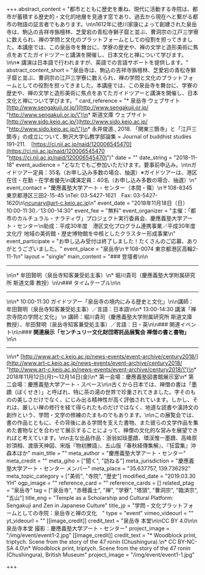 +++
abstract_content = "都市とともに歴史を重ね、現代に活動する寺院は、都市が蓄積する歴史的・文化的地層を見通す窓であり、過去から現在へと繋がる都市の物語の証言者でもあります。\n\n1612年に徳川家康によって創建された泉岳寺は、駒込の吉祥寺旃檀林、芝愛宕の青松寺獅子窟と並ぶ、曹洞宗の江戸三学寮に数えられ、禅の学問と文化のプラットフォームとしての役割を担ってきました。本講座では、この泉岳寺を舞台に、学寮の歴史や、禅の文学と造形美術に焦点をあてたガイドツアーと講演を開催し、日本文化と禅について学びます。\n\n※ 講演は日本語で行われますが、英語での言語サポートを提供します。"
abstract_content_short = "泉岳寺は、駒込の吉祥寺旃檀林、芝愛宕の青松寺獅子窟と並ぶ、曹洞宗の江戸三学寮に数えられ、禅の学問と文化のプラットフォームとしての役割を担ってきました。本講座では、この泉岳寺を舞台に、学寮の歴史や、禅の文学と造形美術に焦点をあてたガイドツアーと講演を開催し、日本文化と禅について学びます。"
card_reference = "* 泉岳寺 ウェブサイト [http://www.sengakuji.or.jp/](http://www.sengakuji.or.jp/ \"http://www.sengakuji.or.jp/\")\n* 斯道文庫 ウェブサイト [http://www.sido.keio.ac.jp/](http://www.sido.keio.ac.jp/ \"http://www.sido.keio.ac.jp/\")\n* 永井俊道., 2018. 「関東三箇寺」と「江戸三箇寺」の成立について. 駒沢大学仏教学部論集 = Journal of buddhist studies 191–211.　[https://ci.nii.ac.jp/naid/120006545470](https://ci.nii.ac.jp/naid/120006545470 \"https://ci.nii.ac.jp/naid/120006545470\")"
date = ""
date_string = "2018-11-18"
event_audience = "どなたでもご参加いただけます。要事前申込み。\n\nガイドツアー定員：35名（お申し込み多数の場合、抽選）※ガイドツアーは、港区在住・在勤・在学者優先\n講演定員：40名（お申し込み多数の場合、抽選）\n"
event_contact = "慶應義塾大学アート・センター（本間・篠）\n〒108-8345　東京都港区三田2-15-45 \nTel: 03-5427-1621　Fax: 03-5427-1620\n\ncunary@art-c.keio.ac.jp\n"
event_date = "2018年11月18日（日）10:00-11:30／13:00-14:30"
event_fee = "無料"
event_organizer = "主催：「都市のカルチュラル・ナラティヴ」プロジェクト実行委員会、慶應義塾大学アート・センター\n助成：平成30年度　港区文化プログラム連携事業／平成30年度 文化庁 地域の美術館・歴史博物館を中核としたクラスター形成事業\n"
event_participate = "お申し込み受付は終了しました！たくさんのご応募、ありがとうございました。"
event_place = "泉岳寺\n〒108-0074 東京都港区高輪2-11-1\n"
layout = "single"
main_content = "### 登壇者\n\n<hr>\n\n* 牟田賢明（泉岳寺知客兼受処主事）\n* 堀川貴司（慶應義塾大学附属研究所 斯道文庫 教授）\n\n### タイムテーブル\n\n<hr>\n\n* 10:00-11:30 ガイドツアー「泉岳寺の境内にみる歴史と文化」\n\n講師：牟田賢明（泉岳寺知客兼受処主事）／言語：日本語\n\n* 13:00-14:30 講演「禅宗寺院の学問と文化」  \n  講師：堀川貴司（慶應義塾大学附属研究所 斯道文庫 教授）、牟田賢明（泉岳寺知客兼受処主事）／言語：日・英\n\n### 関連イベント\n\n### **関連展示「センチュリー文化財団寄託品展覧会 禅僧の書と書物」**\n\n<hr>\n\n* [http://www.art-c.keio.ac.jp/news-events/event-archive/century2018/](http://www.art-c.keio.ac.jp/news-events/event-archive/century2018/ \"http://www.art-c.keio.ac.jp/news-events/event-archive/century2018/\")\n* 2018年11月12日(月)〜12月14日(金)\n* 第一会場：慶應義塾図書館展示室\n* 第二会場：慶應義塾大学アート・スペース\n\n古くから日本では、禅僧の書は「墨蹟（ぼくせき）」と呼ばれ、特に茶の湯の世界で珍重されてきました。字そのものの美しさだけでなく、にじみ出る精神性が高く評価されています。しかし、それは、厳しい禅の修行を経て得られたものだけではなく、地道な読書や漢詩文の創作という、学問・文学の修練のたまものでもあります。\n\nこの展覧会では、書の作品とともに、その背後にある学問を支えた書物、また彼らの文学作品を集めた書物などを合わせて展示することによって、禅僧の文化的な営みを展望できればと考えています。\n\n主な出品作品：浙翁如琰墨蹟、環渓惟一墨蹟、高峰原妙頂相、渡唐天神図、宋版『物初賸語』、五山版『春秋経傳集解』、『狂雲集』沖森本ほか"
main_title = ""
meta_author = "慶應義塾大学アート・センター"
meta_credit = ""
meta_giho = ["聞く", "訪ねる"]
meta_jurisdiction = "慶應義塾大学アート・センター メンバー"
meta_place = "35.637757, 139.736292"
meta_topic_category = ["美術", "寺院", "歴史"]
modified_date = "2019.03.30 YH"
ogp_image = ""
reference_card = ""
reference_cards = []
related_ptag = "泉岳寺"
tag = ["泉岳寺", "赤穂義士", "禅", "学寮", "塔頭", "曹洞宗", "臨済宗", "五山"]
title_eng = "Temple as a Scholarship and Cultural Platform: Sengakuji and Zen in Japanese Culture"
title_jp = "学問・文化プラットフォームとしての寺院：泉岳寺と禅の文化　"
type = "event"
vimeo_videourl = ""
yt_videourl = ""
[[image_credit]]
credit_text = "泉岳寺 本堂\n\nCC BY 4.0\n\n泉岳寺本堂 撮影：慶應義塾大学アート・センター"
project_image = "/img/event/event1-2.jpg"
[[image_credit]]
credit_text = "* Woodblock print, triptych. Scene from the story of the 47 ronin (Chushingura).\n* CC BY-NC-SA 4.0\n* Woodblock print, triptych. Scene from the story of the 47 ronin (Chushingura), British Museum"
project_image = "/img/event/event1-1.jpg"

+++
